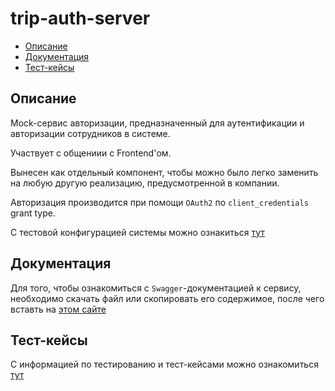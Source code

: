 # trip-auth-server
* [Описание](#descr)
* [Документация](#docs)
* [Тест-кейсы](#test)

## <a name="descr"></a> Описание
Mock-сервис авторизации, предназначенный для аутентификации и авторизации сотрудников в системе.

Участвует с общениии с Frontend'ом.

Вынесен как отдельный компонент, чтобы можно было легко заменить на любую другую реализацию, предусмотренной в компании.

Авторизация производится при помощи `OAuth2` по `client_credentials` grant type.

С тестовой конфигурацией системы можно ознакиться [тут](../assets/auth-server-conf.yml)

## <a name="docs"></a> Документация

Для того, чтобы ознакомиться с `Swagger`-документацией к сервису, необходимо скачать файл или скопировать его содержимое, после чего вставть на [этом сайте](https://editor.swagger.io)

## <a name="test"></a> Тест-кейсы
С информацией по тестированию и тест-кейсами можно ознакомиться [тут](../tech_documentation/Test_plan.pdf)

